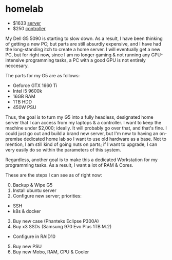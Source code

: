 # homelab

- $1633 [server](https://pcpartpicker.com/list/wf6LbK)
- $250 [controller](https://www.ebay.com/sch/i.html?_from=R40&_trksid=p2334524.m570.l1313&_nkw=2014+mac+mini+i7+16gb+256gb&_sacat=0&LH_TitleDesc=0&_odkw=2014+mac+mini+i7+16gb+ram+256gb+ssd&_osacat=0&LH_PrefLoc=2)

My Dell G5 5090 is starting to slow down. As a result, I have been thinking of getting a new PC; but parts are still absurdly expensive, and I have had the long-standing itch to create a home server. I will eventually get a new PC, but for right now, since I am no longer gaming & not running any GPU-intensive programming tasks, a PC with a good GPU is not entirely neccesary. 

The parts for my G5 are as follows:
- Geforce GTX 1660 Ti
- Intel i5 9600k
- 16GB RAM
- 1TB HDD
- 450W PSU

Thus, the goal is to turn my G5 into a fully headless, designated home server that I can access from my laptops & a controller. I want to keep the machine under $2,000; ideally. It will probably go over that, and that's fine. I could just go out and build a brand new server, but I'm new to having an on-premise dedicated home lab so I want to use old hardware as a base. Not to mention, I am still kind of going nuts on parts; if I want to upgrade, I can very easily do so within the parameters of this system.

Regardless, another goal is to make this a dedicated Workstation for my programming tasks. As a result, I want a lot of RAM & Cores.

These are the steps I can see as of right now:

0. Backup & Wipe G5
1. Install ubuntu server
2. Configure new server; priorities:
- SSH
- k8s & docker
3. Buy new case (Phanteks Eclipse P300A)
4. Buy x3 SSDs (Samsung 970 Evo Plus 1TB M.2)
- Configure in RAID10
5. Buy new PSU
6. Buy new Mobo, RAM, CPU & Cooler
